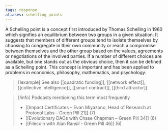 ```yaml
---
tags: response
aliases: schelling points
---
```


A Schelling point is a concept first introduced by Thomas Schelling in 1960 which signifies an equilibrium between two groups in a given situation. It suggests that members of different groups tend to isolate themselves by choosing to congregate in their own community or reach a compromise between themselves and the other group based on the values, agreements or negotiations of the involved parties. If a number of different choices are available, but one stands out as the obvious choice, then it can be defined as a Schelling point. This concept is important and has been applied to problems in economics, philosophy, mathematics, and psychology.

> [!example] See also
> [[quadratic funding]], [[network effect]], [[collective intelligence]], [[smart contract]], [[third attractor]]

> [!info] Podcasts mentioning this term most frequently
> * [[Impact Certificates – Evan Miyazono, Head of Research at Protocol Labs – Green Pill 21]] (7)
> * [[Evolutionary DAOs with Chase Chapman – Green Pill 34]] (6)
> * [[Filecoin with Alan Ransil - Green Pill 46]] (6)